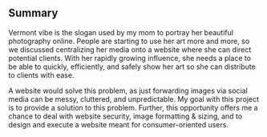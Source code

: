 ## Summary
Vermont vibe is the slogan used by my mom to portray her beautiful photography online. People are starting to use her art more and more, so we discussed centralizing her media onto a website where she can direct potential clients. With her rapidly growing influence, she needs a place to be able to quickly, efficiently, and safely show her art so she can distribute to clients with ease.

A website would solve this problem, as just forwarding images via social media can be messy, cluttered, and unpredictable. My goal with this project is to provide a solution to this problem. Further, this opportunity offers me a chance to deal with website security, image formatting & sizing, and to design and execute a website meant for consumer-oriented users.
